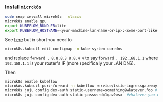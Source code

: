 

### Install `microk8s`

```bash
sudo snap install microk8s --clasic
microk8s enable gpu
export KUBEFLOW_BUNDLER=lite
export KUBEFLOW_HOSTNAME=<your-machine-lan-name-or-ip>:<some-port-like-8080>
```

See [here]() but in short you need to 

```bash
microk8s.kubectl edit configmap -n kube-system coredns
```

and replace `forward . 8.8.8.8 8.8.4.4` to say `forward . 192.168.1.1` where `192.168.1.1` is your router's IP (more specifically your LAN DNS).

Then 

```bash
microk8s enable kubeflow
microk8s.kubectl port-forward -n kubeflow service/istio-ingressgateway <port you chose on line 9 of this doc>:80 --address 0.0.0.0
microk8s juju config dex-auth static-username=something@whatever.foo # for me had to be an email address, but maybe not totally neccessary
microk8s juju config dex-auth static-password=1qaz2wsx  #whatever you want
```

